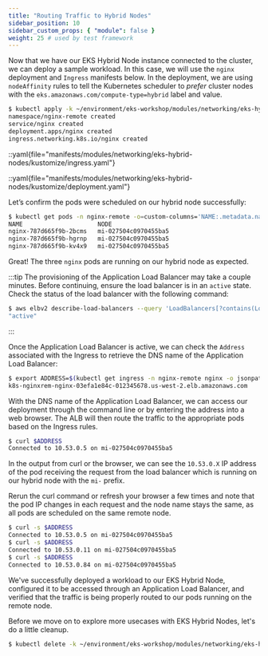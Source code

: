 ```yaml
---
title: "Routing Traffic to Hybrid Nodes"
sidebar_position: 10
sidebar_custom_props: { "module": false }
weight: 25 # used by test framework
---
```


Now that we have our EKS Hybrid Node instance connected to the cluster, we can
deploy a sample workload. In this case, we will use the `nginx` deployment and `Ingress` manifests below. In the deployment, we are using `nodeAffinity` rules to tell the Kubernetes scheduler to _prefer_ cluster nodes
with the `eks.amazonaws.com/compute-type=hybrid` label and value.

```bash
$ kubectl apply -k ~/environment/eks-workshop/modules/networking/eks-hybrid-nodes/kustomize
namespace/nginx-remote created
service/nginx created
deployment.apps/nginx created
ingress.networking.k8s.io/nginx created
```

::yaml{file="manifests/modules/networking/eks-hybrid-nodes/kustomize/ingress.yaml"}

::yaml{file="manifests/modules/networking/eks-hybrid-nodes/kustomize/deployment.yaml"}

Let’s confirm the pods were scheduled on our hybrid node successfully:

```bash
$ kubectl get pods -n nginx-remote -o=custom-columns='NAME:.metadata.name,NODE:.spec.nodeName'
NAME                     NODE
nginx-787d665f9b-2bcms   mi-027504c0970455ba5
nginx-787d665f9b-hgrnp   mi-027504c0970455ba5
nginx-787d665f9b-kv4x9   mi-027504c0970455ba5
```

Great! The three `nginx` pods are running on our hybrid node as expected.

:::tip
The provisioning of the Application Load Balancer may take a couple minutes. Before continuing, ensure the load balancer is in an `active` state. Check the status of the load balancer with the following command:

```bash
$ aws elbv2 describe-load-balancers --query 'LoadBalancers[?contains(LoadBalancerName, `k8s-nginxrem-nginx`) == `true`]' --query 'LoadBalancers[0].State.Code'
"active"
```

:::

Once the Application Load Balancer is active, we can check the `Address` associated with the Ingress to retrieve the DNS name of the Application Load Balancer:

```bash
$ export ADDRESS=$(kubectl get ingress -n nginx-remote nginx -o jsonpath="{.status.loadBalancer.ingress[*].hostname}{'\n'}") && echo $ADDRESS
k8s-nginxrem-nginx-03efa1e84c-012345678.us-west-2.elb.amazonaws.com
```

With the DNS name of the Application Load Balancer, we can access our deployment through the command line or by entering the address into a web browser. The ALB will then route the traffic to the appropriate pods based on the Ingress rules.

```bash test=false
$ curl $ADDRESS
Connected to 10.53.0.5 on mi-027504c0970455ba5
```

In the output from curl or the browser, we can see the `10.53.0.X` IP address of the pod receiving the request from the load balancer which is running on our hybrid node with the `mi-` prefix.

Rerun the curl command or refresh your browser a few times and note that the pod IP changes in each request and the node name stays the same, as all pods are scheduled on the same remote node.

```bash test=false
$ curl -s $ADDRESS
Connected to 10.53.0.5 on mi-027504c0970455ba5
$ curl -s $ADDRESS
Connected to 10.53.0.11 on mi-027504c0970455ba5
$ curl -s $ADDRESS
Connected to 10.53.0.84 on mi-027504c0970455ba5
```

We've successfully deployed a workload to our EKS Hybrid Node, configured it to be accessed through an Application Load Balancer, and verified that the traffic is being properly routed to our pods running on the remote node.

Before we move on to explore more usecases with EKS Hybrid Nodes, let's do a little cleanup.

```bash timeout=300 wait=30
$ kubectl delete -k ~/environment/eks-workshop/modules/networking/eks-hybrid-nodes/kustomize --ignore-not-found=true
```